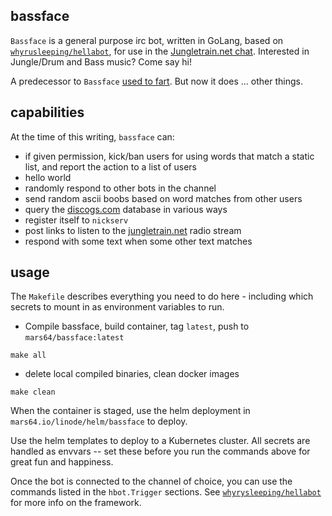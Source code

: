 ## bassface

`Bassface` is a general purpose irc bot, written in GoLang, based on [`whyrusleeping/hellabot`](https://github.com/whyrusleeping/hellabot), for use in the [Jungletrain.net chat](https://jungletrain.net/chat). Interested in Jungle/Drum and Bass music? Come say hi!

A predecessor to `Bassface` [used to fart](https://www.reddit.com/r/devops/comments/orctqs/what_do_you_do_with_python/h6hl3wa/). But now it does ... other things.

## capabilities

At the time of this writing, `bassface` can:

* if given permission, kick/ban users for using words that match a static list, and report the action to a list of users
* hello world
* randomly respond to other bots in the channel
* send random ascii boobs based on word matches from other users
* query the [discogs.com](https://www.discogs.com) database in various ways
* register itself to `nickserv`
* post links to listen to the [jungletrain.net](https://www.discogs.com) radio stream
* respond with some text when some other text matches

## usage

The `Makefile` describes everything you need to do here - including which secrets to mount in as environment variables to run. 

* Compile bassface, build container, tag `latest`, push to `mars64/bassface:latest`
```
make all
```

* delete local compiled binaries, clean docker images
```
make clean
```

When the container is staged, use the helm deployment in `mars64.io/linode/helm/bassface` to deploy.

Use the helm templates to deploy to a Kubernetes cluster. All secrets are handled as envvars -- set these before you run the commands above for great fun and happiness.

Once the bot is connected to the channel of choice, you can use the commands listed in the `hbot.Trigger` sections. See [`whyrysleeping/hellabot`](https://github.com/whyrusleeping/hellabot) for more info on the framework.